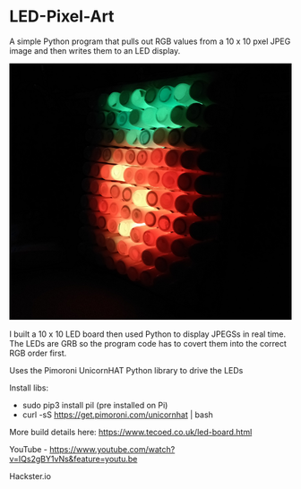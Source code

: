 # LED-Pixel-Art
A simple Python program that pulls out RGB values from a 10 x 10 pxel JPEG image and then writes them to an LED display.

![](images/LEDs.png)

I built a 10 x 10 LED board then used Python to display JPEGSs in real time.  The LEDs are GRB so the program code has to covert them into the 
correct RGB order first.

Uses the Pimoroni UnicornHAT Python library to drive the LEDs

Install libs:
* sudo pip3 install pil (pre installed on Pi)
* curl -sS https://get.pimoroni.com/unicornhat | bash 

More build details here: https://www.tecoed.co.uk/led-board.html

YouTube - https://www.youtube.com/watch?v=IQs2gBY1vNs&feature=youtu.be

Hackster.io 

